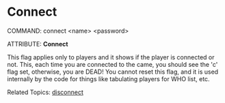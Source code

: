 # Connect

COMMAND: connect \<name> \<password>

ATTRIBUTE: **Connect**

This flag applies only to players and it shows if the player is connected or not. This, each time you are connected to the came, you should see the 'c' flag set, otherwise, you are DEAD! You cannot reset this flag, and it is used internally by the code for things like tabulating players for WHO list, etc.

Related Topics: [disconnect](./helpdoc/disconnect.md)
